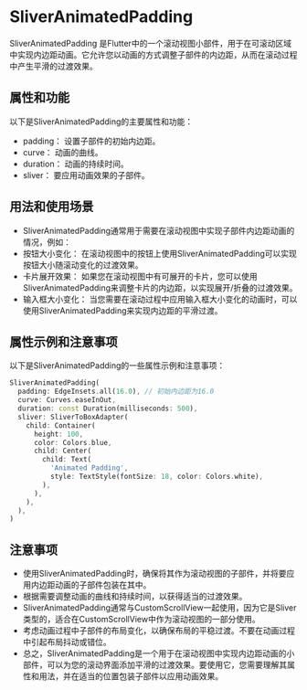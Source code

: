 # SliverAnimatedPadding

SliverAnimatedPadding 是Flutter中的一个滚动视图小部件，用于在可滚动区域中实现内边距动画。它允许您以动画的方式调整子部件的内边距，从而在滚动过程中产生平滑的过渡效果。

## 属性和功能

以下是SliverAnimatedPadding的主要属性和功能：

- padding： 设置子部件的初始内边距。
- curve： 动画的曲线。
- duration： 动画的持续时间。
- sliver： 要应用动画效果的子部件。

## 用法和使用场景

- SliverAnimatedPadding通常用于需要在滚动视图中实现子部件内边距动画的情况，例如：
- 按钮大小变化： 在滚动视图中的按钮上使用SliverAnimatedPadding可以实现按钮大小随滚动变化的过渡效果。
- 卡片展开效果： 如果您在滚动视图中有可展开的卡片，您可以使用SliverAnimatedPadding来调整卡片的内边距，以实现展开/折叠的过渡效果。
- 输入框大小变化： 当您需要在滚动过程中应用输入框大小变化的动画时，可以使用SliverAnimatedPadding来实现内边距的平滑过渡。

## 属性示例和注意事项

以下是SliverAnimatedPadding的一些属性示例和注意事项：

```dart
SliverAnimatedPadding(
  padding: EdgeInsets.all(16.0), // 初始内边距为16.0
  curve: Curves.easeInOut,
  duration: const Duration(milliseconds: 500),
  sliver: SliverToBoxAdapter(
    child: Container(
      height: 100,
      color: Colors.blue,
      child: Center(
        child: Text(
          'Animated Padding',
          style: TextStyle(fontSize: 18, color: Colors.white),
        ),
      ),
    ),
  ),
)
```

## 注意事项

- 使用SliverAnimatedPadding时，确保将其作为滚动视图的子部件，并将要应用内边距动画的子部件包装在其中。
- 根据需要调整动画的曲线和持续时间，以获得适当的过渡效果。
- SliverAnimatedPadding通常与CustomScrollView一起使用，因为它是Sliver类型的，适合在CustomScrollView中作为滚动视图的一部分使用。
- 考虑动画过程中子部件的布局变化，以确保布局的平稳过渡。不要在动画过程中引起布局抖动或错位。
- 总之，SliverAnimatedPadding是一个用于在滚动视图中实现内边距动画的小部件，可以为您的滚动界面添加平滑的过渡效果。要使用它，您需要理解其属性和用法，并在适当的位置包装子部件以应用动画效果。
